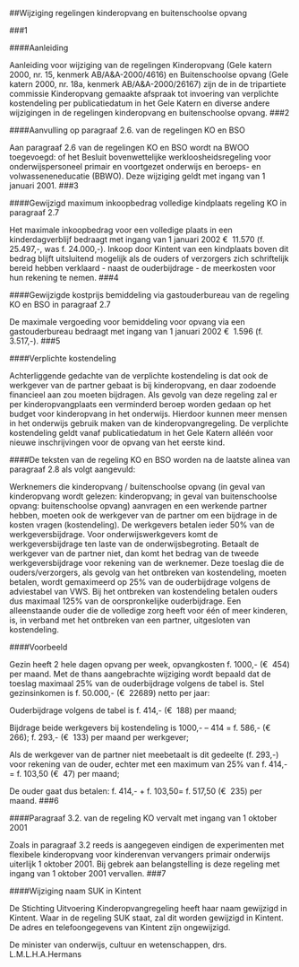 <meta http-equiv='Content-Type' content='text/html; charset=utf-8' />

##Wijziging regelingen kinderopvang en buitenschoolse opvang

###1 

####Aanleiding

Aanleiding voor wijziging van de regelingen Kinderopvang (Gele katern 2000, nr. 15, kenmerk AB/A&A-2000/4616) en Buitenschoolse opvang (Gele katern 2000, nr. 18a, kenmerk AB/A&A-2000/26167) zijn de in de tripartiete commissie Kinderopvang gemaakte afspraak tot invoering van verplichte kostendeling per publicatiedatum in het Gele Katern en diverse andere wijzigingen in de regelingen kinderopvang en buitenschoolse opvang.
###2 

####Aanvulling op paragraaf 2.6. van de regelingen KO en BSO

Aan paragraaf 2.6 van de regelingen KO en BSO wordt na BWOO toegevoegd: of het Besluit bovenwettelijke werkloosheidsregeling voor onderwijspersoneel primair en voortgezet onderwijs en beroeps- en volwasseneneducatie (BBWO). Deze wijziging geldt met ingang van 1 januari 2001.
###3 

####Gewijzigd maximum inkoopbedrag volledige kindplaats regeling KO in paragraaf 2.7

Het maximale inkoopbedrag voor een volledige plaats in een kinderdagverblijf bedraagt met ingang van 1 januari 2002 €  11.570 (f. 25.497,-, was f. 24.000,-). Inkoop door Kintent van een kindplaats boven dit bedrag blijft uitsluitend mogelijk als de ouders of verzorgers zich schriftelijk bereid hebben verklaard - naast de ouderbijdrage - de meerkosten voor hun rekening te nemen.
###4 

####Gewijzigde kostprijs bemiddeling via gastouderbureau van de regeling KO en BSO in paragraaf 2.7

De maximale vergoeding voor bemiddeling voor opvang via een gastouderbureau bedraagt met ingang van 1 januari 2002 €  1.596 (f. 3.517,-).
###5 

####Verplichte kostendeling

Achterliggende gedachte van de verplichte kostendeling is dat ook de werkgever van de partner gebaat is bij kinderopvang, en daar zodoende financieel aan zou moeten bijdragen. Als gevolg van deze regeling zal er per kinderopvangplaats een verminderd beroep worden gedaan op het budget voor kinderopvang in het onderwijs. Hierdoor kunnen meer mensen in het onderwijs gebruik maken van de kinderopvangregeling. De verplichte kostendeling geldt vanaf publicatiedatum in het Gele Katern alléén voor nieuwe inschrijvingen voor de opvang van het eerste kind.

####De teksten van de regeling KO en BSO worden na de laatste alinea van paragraaf 2.8 als volgt aangevuld:

Werknemers die kinderopvang / buitenschoolse opvang (in geval van kinderopvang wordt gelezen: kinderopvang; in geval van buitenschoolse opvang: buitenschoolse opvang) aanvragen en een werkende partner hebben, moeten ook de werkgever van de partner om een bijdrage in de kosten vragen (kostendeling). De werkgevers betalen ieder 50% van de werkgeversbijdrage. Voor onderwijswerkgevers komt de werkgeversbijdrage ten laste van de onderwijsbegroting. Betaalt de werkgever van de partner niet, dan komt het bedrag van de tweede werkgeversbijdrage voor rekening van de werknemer. Deze toeslag die de ouders/verzorgers, als gevolg van het ontbreken van kostendeling, moeten betalen, wordt gemaximeerd op 25% van de ouderbijdrage volgens de adviestabel van VWS. Bij het ontbreken van kostendeling betalen ouders dus maximaal 125% van de oorspronkelijke ouderbijdrage. Een alleenstaande ouder die de volledige zorg heeft voor één of meer kinderen, is, in verband met het ontbreken van een partner, uitgesloten van kostendeling.

####Voorbeeld

Gezin heeft 2 hele dagen opvang per week, opvangkosten f. 1000,- (€  454) per maand. Met de thans aangebrachte wijziging wordt bepaald dat de toeslag maximaal 25% van de ouderbijdrage volgens de tabel is. Stel gezinsinkomen is f. 50.000,- (€  22689) netto per jaar:

Ouderbijdrage volgens de tabel is f. 414,- (€  188) per maand;

Bijdrage beide werkgevers bij kostendeling is 1000,- – 414 = f. 586,- (€  266); f. 293,- (€  133) per maand per werkgever;

Als de werkgever van de partner niet meebetaalt is dit gedeelte (f. 293,-) voor rekening van de ouder, echter met een maximum van 25% van f. 414,-= f. 103,50 (€  47) per maand;

De ouder gaat dus betalen: f. 414,- + f. 103,50= f. 517,50 (€  235) per maand.
###6 

####Paragraaf 3.2. van de regeling KO vervalt met ingang van 1 oktober 2001

Zoals in paragraaf 3.2 reeds is aangegeven eindigen de experimenten met flexibele kinderopvang voor kinderenvan vervangers primair onderwijs uiterlijk 1 oktober 2001. Bij gebrek aan belangstelling is deze regeling met ingang van 1 oktober 2001 vervallen.
###7 

####Wijziging naam SUK in Kintent

De Stichting Uitvoering Kinderopvangregeling heeft haar naam gewijzigd in Kintent. Waar in de regeling SUK staat, zal dit worden gewijzigd in Kintent. De adres en telefoongegevens van Kintent zijn ongewijzigd.

De 
minister van onderwijs, cultuur en wetenschappen, 
drs. L.M.L.H.A.Hermans
